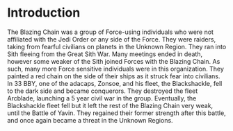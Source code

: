 # Introduction

The Blazing Chain was a group of Force-using individuals who were not affiliated with the Jedi Order or any side of the Force.
They were raiders, taking from fearful civilians on planets in the Unknown Region.
They ran into Sith fleeing from the Great Sith War.
Many meetings ended in death, however some weaker of the Sith joined Forces with the Blazing Chain.
As such, many more Force sensitive individuals were in this organization.
They painted a red chain on the side of their ships as it struck fear into civilians.
In 33 BBY, one of the adacaps, Zonsoe, and his fleet, the Blackshackle, fell to the dark side and became conquerors.
They destroyed the fleet Arcblade, launching a 5 year civil war in the group.
Eventually, the Blackshackle fleet fell but it left the rest of the Blazing Chain very weak, until the Battle of Yavin.
They regained their former strength after this battle, and once again became a threat in the Unknown Regions.
